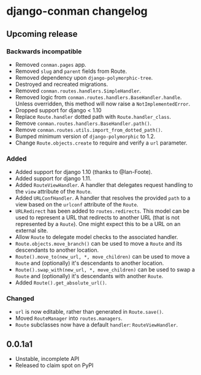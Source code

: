 # django-conman changelog

## Upcoming release

### Backwards incompatible

* Removed `conman.pages` app.
* Removed `slug` and `parent` fields from Route.
* Removed dependency upon `django-polymorphic-tree`.
* Destroyed and recreated migrations.
* Removed `conman.routes.handlers.SimpleHandler`.
* Removed logic from `conman.routes.handlers.BaseHandler.handle`. Unless
  overridden, this method will now raise a `NotImplementedError`.
* Dropped support for django < 1.10
* Replace `Route.handler` dotted path with `Route.handler_class`.
* Remove `conman.routes.handlers.BaseHandler.path()`.
* Remove `conman.routes.utils.import_from_dotted_path()`.
* Bumped minimum version of `django-polymorphic` to 1.2.
* Change `Route.objects.create` to require and verify a `url` parameter.

### Added

* Added support for django 1.10 (thanks to @Ian-Foote).
* Added support for django 1.11.
* Added `RouteViewHandler`. A handler that delegates request handling to the
  `view` attribute of the `Route`.
* Added `URLConfHandler`. A handler that resolves the provided `path` to a view
  based on the `urlconf` attribute of the `Route`.
* `URLRedirect` has been added to `routes.redirects`. This model can be used to
  represent a URL that redirects to another URL (that is not represented by a
  `Route`). One might expect this to be a URL on an external site.
* Allow `Route` to delegate model checks to the associated handler.
* `Route.objects.move_branch()` can be used to move a `Route` and its
  descendants to another location.
* `Route().move_to(new_url, *, move_children)` can be used to move a `Route`
  and (optionally) it's descendants to another location.
* `Route().swap_with(new_url, *, move_children)` can be used to swap a `Route`
  and (optionally) it's descendants with another `Route`.
* Added `Route().get_absolute_url()`.

### Changed

* `url` is now editable, rather than generated in `Route.save()`.
* Moved `RouteManager` into `routes.managers`.
* `Route` subclasses now have a default `handler`: `RouteViewHandler`.

## 0.0.1a1
* Unstable, incomplete API
* Released to claim spot on PyPI
